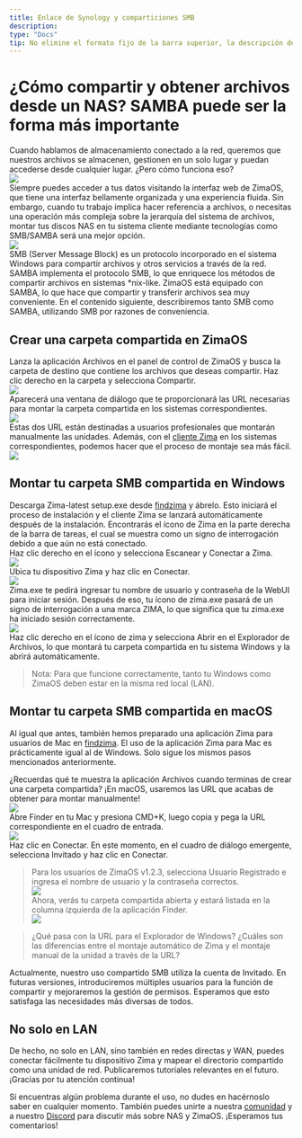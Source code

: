 ```yaml
---
title: Enlace de Synology y comparticiones SMB  
description:  
type: "Docs"  
tip: No elimine el formato fijo de la barra superior, la descripción debe ser un resumen del artículo, si no se llena se tomará el primer párrafo como descripción  
---  
```


# ¿Cómo compartir y obtener archivos desde un NAS? SAMBA puede ser la forma más importante  
Cuando hablamos de almacenamiento conectado a la red, queremos que nuestros archivos se almacenen, gestionen en un solo lugar y puedan accederse desde cualquier lugar. ¿Pero cómo funciona eso?  
![](https://manage.icewhale.io/api/static/docs/1727149654477_image.png)  
Siempre puedes acceder a tus datos visitando la interfaz web de ZimaOS, que tiene una interfaz bellamente organizada y una experiencia fluida. Sin embargo, cuando tu trabajo implica hacer referencia a archivos, o necesitas una operación más compleja sobre la jerarquía del sistema de archivos, montar tus discos NAS en tu sistema cliente mediante tecnologías como SMB/SAMBA será una mejor opción.  
![](https://manage.icewhale.io/api/static/docs/1727149678738_image.png)  
SMB (Server Message Block) es un protocolo incorporado en el sistema Windows para compartir archivos y otros servicios a través de la red. SAMBA implementa el protocolo SMB, lo que enriquece los métodos de compartir archivos en sistemas *nix-like. ZimaOS está equipado con SAMBA, lo que hace que compartir y transferir archivos sea muy conveniente. En el contenido siguiente, describiremos tanto SMB como SAMBA, utilizando SMB por razones de conveniencia.  

## Crear una carpeta compartida en ZimaOS  
Lanza la aplicación Archivos en el panel de control de ZimaOS y busca la carpeta de destino que contiene los archivos que deseas compartir. Haz clic derecho en la carpeta y selecciona Compartir.  
![](https://manage.icewhale.io/api/static/docs/1727149714447_image.png)  
Aparecerá una ventana de diálogo que te proporcionará las URL necesarias para montar la carpeta compartida en los sistemas correspondientes.  
![](https://manage.icewhale.io/api/static/docs/1727149728058_image.png)  
Estas dos URL están destinadas a usuarios profesionales que montarán manualmente las unidades. Además, con el [cliente Zima](https://findzima.com/) en los sistemas correspondientes, podemos hacer que el proceso de montaje sea más fácil.  
![](https://manage.icewhale.io/api/static/docs/1727149849839_image.png)  

## Montar tu carpeta SMB compartida en Windows  
Descarga Zima-latest setup.exe desde [findzima](https://findzima.com/) y ábrelo. Esto iniciará el proceso de instalación y el cliente Zima se lanzará automáticamente después de la instalación. Encontrarás el ícono de Zima en la parte derecha de la barra de tareas, el cual se muestra como un signo de interrogación debido a que aún no está conectado.  
Haz clic derecho en el ícono y selecciona Escanear y Conectar a Zima.  
![](https://manage.icewhale.io/api/static/docs/1727149936501_image.png)  
Ubica tu dispositivo Zima y haz clic en Conectar.  
![](https://manage.icewhale.io/api/static/docs/1727149952959_image.png)  
Zima.exe te pedirá ingresar tu nombre de usuario y contraseña de la WebUI para iniciar sesión. Después de eso, tu ícono de zima.exe pasará de un signo de interrogación a una marca ZIMA, lo que significa que tu zima.exe ha iniciado sesión correctamente.  
![](https://manage.icewhale.io/api/static/docs/1727149972815_image.png)  
Haz clic derecho en el ícono de zima y selecciona Abrir en el Explorador de Archivos, lo que montará tu carpeta compartida en tu sistema Windows y la abrirá automáticamente.  

> Nota: Para que funcione correctamente, tanto tu Windows como ZimaOS deben estar en la misma red local (LAN).  

## Montar tu carpeta SMB compartida en macOS  
Al igual que antes, también hemos preparado una aplicación Zima para usuarios de Mac en [findzima](https://findzima.com/). El uso de la aplicación Zima para Mac es prácticamente igual al de Windows. Solo sigue los mismos pasos mencionados anteriormente.  

¿Recuerdas qué te muestra la aplicación Archivos cuando terminas de crear una carpeta compartida? ¡En macOS, usaremos las URL que acabas de obtener para montar manualmente!  
![](https://manage.icewhale.io/api/static/docs/1727150063996_image.png)  
Abre Finder en tu Mac y presiona CMD+K, luego copia y pega la URL correspondiente en el cuadro de entrada.  
![](https://manage.icewhale.io/api/static/docs/1727150080211_image.png)  
Haz clic en Conectar. En este momento, en el cuadro de diálogo emergente, selecciona Invitado y haz clic en Conectar.  

> Para los usuarios de ZimaOS v1.2.3, selecciona Usuario Registrado e ingresa el nombre de usuario y la contraseña correctos.  
![](https://manage.icewhale.io/api/static/docs/1727150117572_image.png)  
Ahora, verás tu carpeta compartida abierta y estará listada en la columna izquierda de la aplicación Finder.  
![](https://manage.icewhale.io/api/static/docs/1727150133237_image.png)  

> ¿Qué pasa con la URL para el Explorador de Windows? ¿Cuáles son las diferencias entre el montaje automático de Zima y el montaje manual de la unidad a través de la URL?  

Actualmente, nuestro uso compartido SMB utiliza la cuenta de Invitado. En futuras versiones, introduciremos múltiples usuarios para la función de compartir y mejoraremos la gestión de permisos. Esperamos que esto satisfaga las necesidades más diversas de todos.  

## No solo en LAN  
De hecho, no solo en LAN, sino también en redes directas y WAN, puedes conectar fácilmente tu dispositivo Zima y mapear el directorio compartido como una unidad de red. Publicaremos tutoriales relevantes en el futuro. ¡Gracias por tu atención continua!  

Si encuentras algún problema durante el uso, no dudes en hacérnoslo saber en cualquier momento. También puedes unirte a nuestra [comunidad](https://community.zimaspace.com/) y a nuestro [Discord](https://discord.com/invite/uuNfKzG5) para discutir más sobre NAS y ZimaOS. ¡Esperamos tus comentarios!